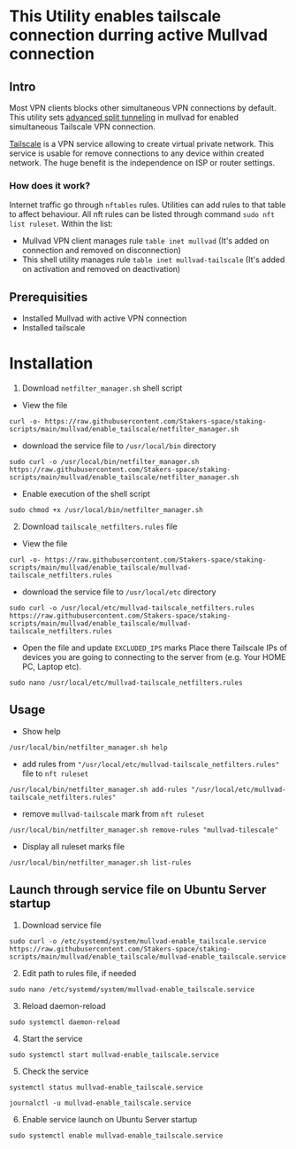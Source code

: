 # This Utility enables tailscale connection durring active Mullvad connection

## Intro
Most VPN clients blocks other simultaneous VPN connections by default. This utility sets [advanced split tunneling](https://mullvad.net/en/help/split-tunneling-with-linux-advanced) in mullvad for enabled simultaneous Tailscale VPN connection.

[Tailscale](https://tailscale.com/) is a VPN service allowing to create virtual private network. This service is usable for remove connections to any device within created network. The huge benefit is the independence on ISP or router settings.


### How does it work?
Internet traffic go through `nftables` rules. Utilities can add rules to that table to affect behaviour. All nft rules can be listed through command `sudo nft list ruleset`. Within the list:
- Mullvad VPN client manages rule `table inet mullvad` (It's added on connection and removed on disconnection)
- This shell utility manages rule `table inet mullvad-tailscale` (It's added on activation and removed on deactivation)


## Prerequisities
- Installed Mullvad with active VPN connection
- Installed tailscale


# Installation
1. Download `netfilter_manager.sh` shell script
- View the file
```
curl -o- https://raw.githubusercontent.com/Stakers-space/staking-scripts/main/mullvad/enable_tailscale/netfilter_manager.sh
```
- download the service file to `/usr/local/bin` directory
```
sudo curl -o /usr/local/bin/netfilter_manager.sh https://raw.githubusercontent.com/Stakers-space/staking-scripts/main/mullvad/enable_tailscale/netfilter_manager.sh
```
- Enable execution of the shell script
```
sudo chmod +x /usr/local/bin/netfilter_manager.sh
```

2. Download `tailscale_netfilters.rules` file
- View the file
```
curl -o- https://raw.githubusercontent.com/Stakers-space/staking-scripts/main/mullvad/enable_tailscale/mullvad-tailscale_netfilters.rules
```
- download the service file to `/usr/local/etc` directory
```
sudo curl -o /usr/local/etc/mullvad-tailscale_netfilters.rules https://raw.githubusercontent.com/Stakers-space/staking-scripts/main/mullvad/enable_tailscale/mullvad-tailscale_netfilters.rules
```
- Open the file and update `EXCLUDED_IPS` marks
Place there Tailscale IPs of devices you are going to connecting to the server from (e.g. Your HOME PC, Laptop etc).
```
sudo nano /usr/local/etc/mullvad-tailscale_netfilters.rules
```

## Usage
- Show help
```
/usr/local/bin/netfilter_manager.sh help
```
- add rules from `"/usr/local/etc/mullvad-tailscale_netfilters.rules"` file to `nft ruleset`
```
/usr/local/bin/netfilter_manager.sh add-rules "/usr/local/etc/mullvad-tailscale_netfilters.rules"
```
- remove `mullvad-tailscale` mark from `nft ruleset`
```
/usr/local/bin/netfilter_manager.sh remove-rules "mullvad-tilescale"
```
- Display all ruleset marks file
```
/usr/local/bin/netfilter_manager.sh list-rules
```


## Launch through service file on Ubuntu Server startup
1. Download service file
```
sudo curl -o /etc/systemd/system/mullvad-enable_tailscale.service https://raw.githubusercontent.com/Stakers-space/staking-scripts/main/mullvad/enable_tailscale/mullvad-enable_tailscale.service
```
2. Edit path to rules file, if needed
```
sudo nano /etc/systemd/system/mullvad-enable_tailscale.service
```
3. Reload daemon-reload
```
sudo systemctl daemon-reload
```
4. Start the service
```
sudo systemctl start mullvad-enable_tailscale.service
```
5. Check the service
```
systemctl status mullvad-enable_tailscale.service
```
```
journalctl -u mullvad-enable_tailscale.service
```
6. Enable service launch on Ubuntu Server startup
```
sudo systemctl enable mullvad-enable_tailscale.service
```